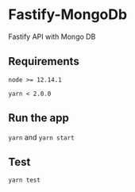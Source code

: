# Fastify-MongoDb
Fastify API with Mongo DB

## Requirements
`node >= 12.14.1`

`yarn < 2.0.0`

## Run the app
`yarn` and `yarn start`

## Test
`yarn test`
